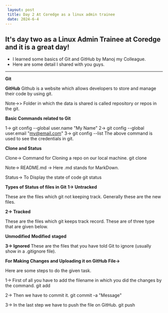 ```yaml
---
 layout: post
 title: Day 2 At Coredge as a linux admin trainee
 date: 2024-6-4
---
```

 
**It's day two as a Linux Admin Trainee at Coredge and it is a great day!**
---
 - I learned some basics of Git and GitHub by Manoj my Colleague.
 - Here are some detail I shared with you guys.
   
---

**Git**

   
**GitHub**
Github is a website which allows developers to store and manage their code by using git.

Note->> Folder in which the data is shared is called repository or repos in the git.

**Basic Commands related to Git**

1-> git config --global user.name "My Name"
2-> git config --global user.email "my@email.com"
3-> git config --list 
The above command is used to see the credentials in git.

**Clone and Status**

 Clone-> Command for Cloning a repo on our local machine.
 git clone <https link from the github>

 Note-> README.md -> Here .md stands for MarkDown.

 Status-> To Display the state of code 
 git status
   


**Types of Status of files in Git**
**1-> Untracked**

These are the files which git not keeping track. Generally these are the new files.
   
**2-> Tracked**

These are the files which git keeps track record. These are of three type that are given below.

**Unmodified**
**Modified**
**staged**

**3-> Ignored**
These are the files that you have told Git to ignore (usually show in a .gitignore file).


**For Making Changes and Uploading it on GitHub File->**

Here are some steps to do the given task.

1-> First of all you have to add the filename in which you did the changes by the command.
git add <filename>

2-> Then we have to commit it.
git commit -a "Message"

3-> In the last step we have to push the file on GitHub.
git push <filename>



